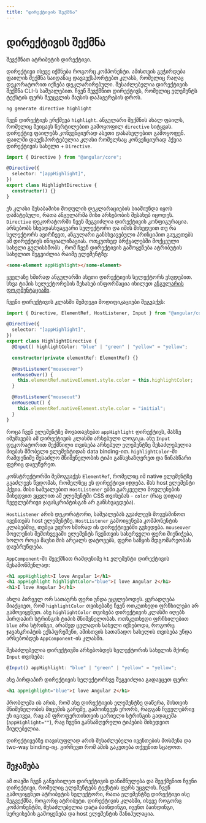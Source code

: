 ```yaml
---
title: "დირექტივის შექმნა"
---
```


# დირექტივის შექმნა

შევქმნათ ატრიბუტის დირექტივი.

დირექტივი ისევე იქმნება როგორც კომპონენტი. ამისთვის გვჭირდება ფაილის შექმნა საიდანაც დავაექსპორტებთ
კლასს, რომელიც რაღაც დეკორატორით იქნება დეკლარირებული. შესაძლებელია დირექტივის შექმნა
CLI-ს საშუალებით. ჩვენ შევქმნით დირექტივს, რომელიც ელემენტს ტექსტის ფერს შეუცვლის მაუსის დაჰავერების დროს.

```
ng generate directive highlight
```

ჩვენ დირექტივს ერქმევა `highlight`. ანგულარი შექმნის ახალ ფაილს, რომელიც შეიცავს წერტილებით გამოყოფილ
`directive` სიტყვას. დირექტივ ფაილებს კონვენციურად ასეთი დასახელებით გამოყოფენ. ფაილში დაექსპორტებულია კლასი
რომელსაც კონვენციურად ჰქვია დირექტივის სახელი + `Directive`.

```ts
import { Directive } from "@angular/core";

@Directive({
  selector: "[appHighlight]",
})
export class HighlightDirective {
  constructor() {}
}
```

ეს კლასი შესაბამისი მოდულის დეკლარაციების სიაშიუნდა იყოს დამატებული, რათა ანგულარმა მისი არსებობის შესახებ იცოდეს.
`Directive` დეკორატორში ჩვენ შეგვიძლია დირექტივის კონფიგურაცია. არსებობს სხვადასხვაგვარი სელექტორი და იმის
მიხედვით თუ რა სელექტორს ავირჩევთ, ანგულარი განსხვავებული პრინციპით გაუკეთებს ამ დირექტივს ინიციალიზაციას.
ოთკუთხედ ბრჭყალებში მოქცეული სახელი გულისხმობს , რომ ჩვენ დირექტივის გამოყენება ატრიბუტის სახელით შეგვიძლია
რაიმე ელემენტზე:

```html
<some-element appHighlight></some-element>
```

ყველაზე ხშირად ანგულარში ასეთი დირექტივის სელექტორს ვხვდებით. სხვა ტიპის სელექტორების შესახებ
ინფორმაცია იხილეთ [ანგულარის დოკუმენტაციაში](https://angular.io/api/core/Directive#selector).

ჩვენი დირექტივის კლასში შემდეგი მოდიფიკაციები შეგვაქვს:

```ts
import { Directive, ElementRef, HostListener, Input } from "@angular/core";

@Directive({
  selector: "[appHighlight]",
})
export class HighlightDirective {
  @Input() highlightColor: "blue" | "green" | "yellow" = "yellow";

  constructor(private elementRef: ElementRef) {}

  @HostListener("mouseover")
  onMouseOver() {
    this.elementRef.nativeElement.style.color = this.highlightColor;
  }

  @HostListener("mouseout")
  onMouseOut() {
    this.elementRef.nativeElement.style.color = "initial";
  }
}
```

როცა ჩვენ ელემენტზე მოვათავსებთ `appHighlight` დირექტივს, მასზე იმუშავებს ამ დირექტივის კლასში
არსებული ლოგიკა. ანუ `Input` დეკორატორით შექმნილი თვისება არსებულ ელემენტზე შესაძლებელია
მიებას მშობელი ელემენტიდან data binding-ით. `highlightColor`-ში რამდენიმე შესაძლო მნიშვნელობის
ტიპი განსვსაზღვრეთ და წინასწარი ფერიც დავუწერეთ.

კონსტრუქტორში შემოგვაქვს `ElementRef`, რომელიც იმ native ელემენტზე გვაძლევს წვდომას, რომელზეც
ეს დირექტივი იჯდება. მას host ელემენტი ჰქვია. მისი საშუალებით `HostListener` ებში გარკვეული მოვლენების
მიხედვით ვცვლით ამ ელემენტში CSS თვისებას - `color` (რაც დიდად ჩვეულებრივი ჯავასკრიპტისგან არ განსხვავდება).

`HostListener` არის დეკორატორი, საშუალებას გვაძლევს მოვუსმინოთ ივენთებს host ელემენტზე. `HostListener`
გამოიყენება კომპონენტის კლასებშიც, თუმცა უფრო ხშირად ის დირექტივებში გვხვდება.
`mouseover` მოვლენის შემთხვევაში ელემენტს ჩვენთვის სასურველი ფერი მიენიჭება,
ხოლო როცა მაუსი მის არეალს დატოვებს, ფერი საწყის მდგომარეობას დაუბრუნდება.

`AppComponent`-ში შევქმნათ რამდენიმე `h1` ელემენტი დირექტივის შესამოწმენლად:

```html
<h1 appHighlight>I love Angular 1</h1>
<h1 appHighlight highlightColor="blue">I love Angular 2</h1>
<h1>I love Angular 3</h1>
```

ახლა პირველ ორ სათაურს ფერი უნდა ეცვლებოდეს. ყურადღება მიაქციეთ, რომ `highlightColor` თვისებაზე
ჩვენ ოთკუთხედი ფრჩხილები არ გამოვიყენეთ. ასე `highlightColor` თვისება დირექტივის კლასში იღებს პირდაპირ
სტრინგის ტიპის მნიშვნელობას. ოთხკუთხედი ფრჩხილებით `blue` არა სტრინგი, არამედ ცვლადის სახელი იქნებოდა,
როგორც ჯავასკრიპტის ექსპფრეშენი, ამისთვის სათანადო სახელის თვისება უნდა არსებობდეს `AppComponent`-ის კლასში.

შესაძლებელია დირექტივში არსებობდეს სელექტორის სახელის მქონე `Input` თვისება:

```ts
@Input() appHighlight: "blue" | "green" | "yellow" = "yellow";
```

ასე პირდაპირ დირექტივის სელექტორსვე შეგვიძლია გადავცეთ ფერი:

```html
<h1 appHighlight="blue">I love Angular 2</h1>
```

პრობლემა ის არის, რომ ასე დირექტივის ელემენტზე დაწერა, მისთვის მნიშვნელობის მიცემის გარეშე,
გამოიწვევს ერორს, რადგან ჩვეულებრივ ეს იგივეა, რაც ამ ფროფერთისთვის ცარიელი სტრინგის გადაცემა
(`appHighlight=""`), რაც ჩვენი განსაზღვრული ტიპების მიხედვით მიუღებელია.

დირექტივებზე თავისუფლად არის შესაძლებელი ივენთების მოსმენა და two-way binding-იც. გირჩევთ რომ
ამის გაკეთება თქვენით სცადოთ.

## შეჯამება

ამ თავში ჩვენ განვიხილეთ დირექტივის დანიშნულება და შევქმენით ჩვენი დირექტივი, რომელიც ელემენტებს
ტექსტის ფერს უცვლის. ჩვენ გამოვიყენეთ ატრიბუტის სელექტორი, რათა ელემენტზე დირექტივი ისე შეგვექმნა,
როგორც ატრიბუტი. დირექტივის კლასში, ისევე როგორც კომპონენტში, შესაძლებელია დატა ბაინდინგი,
ივენთ ბაინდინგი, სერვისების გამოყენება და host ელემენტის მანიპულაცია.
